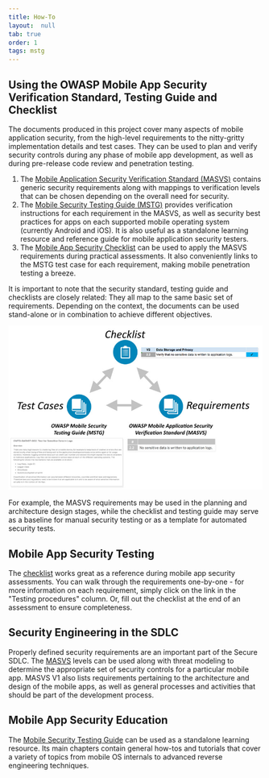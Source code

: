 ```yaml
---
title: How-To
layout:  null
tab: true
order: 1
tags: mstg
---
```


## Using the OWASP Mobile App Security Verification Standard, Testing Guide and Checklist

The documents produced in this project cover many aspects of mobile application security, from the high-level requirements to the nitty-gritty implementation details and test cases. They can be used to plan and verify security controls during any phase of mobile app development, as well as during pre-release code review and penetration testing.

1. The [Mobile Application Security Verification Standard (MASVS)](https://github.com/OWASP/owasp-masvs/releases) contains generic security requirements along with mappings to verification levels that can be chosen depending on the overall need for security.
2. The [Mobile Security Testing Guide (MSTG)](https://github.com/OWASP/owasp-mstg/releases) provides verification instructions for each requirement in the MASVS, as well as security best practices for apps on each supported mobile operating system (currently Android and iOS). It is also useful as a standalone learning resource and reference guide for mobile application security testers.
3. The [Mobile App Security Checklist](https://github.com/OWASP/owasp-mstg/tree/master/Checklists) can be used to apply the MASVS requirements during practical assessments. It also conveniently links to the MSTG test case for each requirement, making mobile penetration testing a breeze.

It is important to note that the security standard, testing guide and checklists are closely related: They all map to the same basic set of requirements. Depending on the context, the documents can be used stand-alone or in combination to achieve different objectives.

![Overview](assets/images/overview-800px.jpg)

For example, the MASVS requirements may be used in the planning and architecture design stages, while the checklist and testing guide may serve as a baseline for manual security testing or as a template for automated security tests.

## Mobile App Security Testing

The [checklist](https://github.com/OWASP/owasp-mstg/tree/master/Checklists) works great as a reference during mobile app security assessments. You can walk through the requirements one-by-one - for more information on each requirement, simply click on the link in the "Testing procedures" column. Or, fill out the checklist at the end of an assessment to ensure completeness.

## Security Engineering in the SDLC

Properly defined security requirements are an important part of the Secure SDLC. The [MASVS](https://github.com/OWASP/owasp-masvs/releases/download/0.9.2/OWASP_Mobile_AppSec_Verification_Standard_v0.9.2.pdf) levels can be used along with threat modeling to determine the appropriate set of security controls for a particular mobile app. MASVS V1 also lists requirements pertaining to the architecture and design of the mobile apps, as well as general processes and activities that should be part of the development process.

## Mobile App Security Education

The [Mobile Security Testing Guide](https://github.com/OWASP/owasp-mstg) can be used as a standalone learning resource. Its main chapters contain general how-tos and tutorials that cover a variety of topics from mobile OS internals to advanced reverse engineering techniques.

